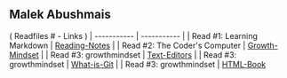 ## Malek Abushmais
( Readfiles # -  Links )
| ----------- | ----------- |
| Read #1: Learning Markdown | [Reading-Notes](https://malekshmes.github.io/Reading-notes/) |
| Read #2: The Coder's Computer | [Growth-Mindset]() |
| Read #3: growthmindset | [Text-Editors](https://malekshmes.github.io/Reading-notes/read03) |
| Read #3: growthmindset | [What-is-Git](https://malekshmes.github.io/Reading-notes/read0) |
| Read #3: growthmindset | [HTML-Book](https://malekshmes.github.io/Reading-notes/read04)